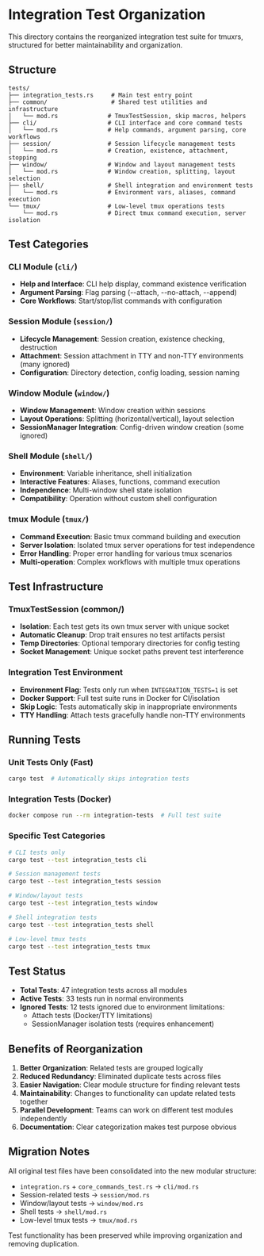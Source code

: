 # Integration Test Organization

This directory contains the reorganized integration test suite for tmuxrs, structured for better maintainability and organization.

## Structure

```
tests/
├── integration_tests.rs     # Main test entry point
├── common/                  # Shared test utilities and infrastructure
│   └── mod.rs              # TmuxTestSession, skip macros, helpers
├── cli/                    # CLI interface and core command tests
│   └── mod.rs              # Help commands, argument parsing, core workflows
├── session/                # Session lifecycle management tests
│   └── mod.rs              # Creation, existence, attachment, stopping
├── window/                 # Window and layout management tests
│   └── mod.rs              # Window creation, splitting, layout selection
├── shell/                  # Shell integration and environment tests
│   └── mod.rs              # Environment vars, aliases, command execution
└── tmux/                   # Low-level tmux operations tests
    └── mod.rs              # Direct tmux command execution, server isolation
```

## Test Categories

### CLI Module (`cli/`)
- **Help and Interface**: CLI help display, command existence verification
- **Argument Parsing**: Flag parsing (--attach, --no-attach, --append)
- **Core Workflows**: Start/stop/list commands with configuration

### Session Module (`session/`)
- **Lifecycle Management**: Session creation, existence checking, destruction
- **Attachment**: Session attachment in TTY and non-TTY environments (many ignored)
- **Configuration**: Directory detection, config loading, session naming

### Window Module (`window/`)
- **Window Management**: Window creation within sessions
- **Layout Operations**: Splitting (horizontal/vertical), layout selection
- **SessionManager Integration**: Config-driven window creation (some ignored)

### Shell Module (`shell/`)
- **Environment**: Variable inheritance, shell initialization
- **Interactive Features**: Aliases, functions, command execution
- **Independence**: Multi-window shell state isolation
- **Compatibility**: Operation without custom shell configuration

### tmux Module (`tmux/`)
- **Command Execution**: Basic tmux command building and execution
- **Server Isolation**: Isolated tmux server operations for test independence
- **Error Handling**: Proper error handling for various tmux scenarios
- **Multi-operation**: Complex workflows with multiple tmux operations

## Test Infrastructure

### TmuxTestSession (common/)
- **Isolation**: Each test gets its own tmux server with unique socket
- **Automatic Cleanup**: Drop trait ensures no test artifacts persist
- **Temp Directories**: Optional temporary directories for config testing
- **Socket Management**: Unique socket paths prevent test interference

### Integration Test Environment
- **Environment Flag**: Tests only run when `INTEGRATION_TESTS=1` is set
- **Docker Support**: Full test suite runs in Docker for CI/isolation
- **Skip Logic**: Tests automatically skip in inappropriate environments
- **TTY Handling**: Attach tests gracefully handle non-TTY environments

## Running Tests

### Unit Tests Only (Fast)
```bash
cargo test  # Automatically skips integration tests
```

### Integration Tests (Docker)
```bash
docker compose run --rm integration-tests  # Full test suite
```

### Specific Test Categories
```bash
# CLI tests only
cargo test --test integration_tests cli

# Session management tests
cargo test --test integration_tests session

# Window/layout tests  
cargo test --test integration_tests window

# Shell integration tests
cargo test --test integration_tests shell

# Low-level tmux tests
cargo test --test integration_tests tmux
```

## Test Status

- **Total Tests**: 47 integration tests across all modules
- **Active Tests**: 33 tests run in normal environments
- **Ignored Tests**: 12 tests ignored due to environment limitations:
  - Attach tests (Docker/TTY limitations)
  - SessionManager isolation tests (requires enhancement)

## Benefits of Reorganization

1. **Better Organization**: Related tests are grouped logically
2. **Reduced Redundancy**: Eliminated duplicate tests across files
3. **Easier Navigation**: Clear module structure for finding relevant tests
4. **Maintainability**: Changes to functionality can update related tests together
5. **Parallel Development**: Teams can work on different test modules independently
6. **Documentation**: Clear categorization makes test purpose obvious

## Migration Notes

All original test files have been consolidated into the new modular structure:
- `integration.rs` + `core_commands_test.rs` → `cli/mod.rs`
- Session-related tests → `session/mod.rs`  
- Window/layout tests → `window/mod.rs`
- Shell tests → `shell/mod.rs`
- Low-level tmux tests → `tmux/mod.rs`

Test functionality has been preserved while improving organization and removing duplication.